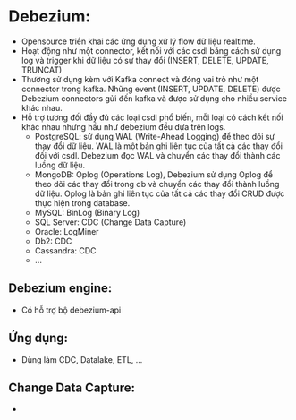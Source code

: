 # Debezium:
- Opensource triển khai các ứng dụng xử lý flow dữ liệu realtime.
- Hoạt động như một connector, kết nối với các csdl bằng cách sử dụng log và trigger khi dữ liệu có sự thay đổi (INSERT, DELETE, UPDATE, TRUNCAT)
- Thường sử dụng kèm với Kafka connect và đóng vai trò như một connector trong kafka. Những event (INSERT, UPDATE, DELETE) được Debezium connectors gửi đến kafka và được sử dụng cho nhiều service khác nhau.
- Hỗ trợ tương đối đầy đủ các loại csdl phổ biến, mỗi loại có cách kết nối khác nhau nhưng hầu như debezium đều dựa trên logs.
    - PostgreSQL: sử dụng WAL (Write-Ahead Logging) để theo dõi sự thay đổi dữ liệu. WAL là một bản ghi liên tục của tất cả các thay đổi đối với csdl. Debezium đọc WAL và chuyển các thay đổi thành các luồng dữ liệu.
    - MongoDB: Oplog (Operations Log), Debezium sử dụng Oplog để theo dõi các thay đổi trong db và chuyển các thay đổi thành luồng dữ liệu. Oplog là bản ghi liên tục của tất cả các thay đổi CRUD được thực hiện trong database.
    - MySQL: BinLog (Binary Log)
    - SQL Server: CDC (Change Data Capture)
    - Oracle: LogMiner
    - Db2: CDC
    - Cassandra: CDC
    - ...

## Debezium engine: 
- Có hỗ trợ bộ debezium-api

## Ứng dụng:
- Dùng làm CDC, Datalake, ETL, ...

## Change Data Capture:
- 

